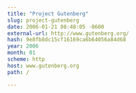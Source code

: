 ```yaml
---
title: "Project Gutenberg"
slug: project-gutenberg
date: 2006-01-21 08:48:05 -0600
external-url: http://www.gutenberg.org/
hash: 9e8fb8dc15cf16169ca6b64056a84d68
year: 2006
month: 01
scheme: http
host: www.gutenberg.org
path: /

---
```



